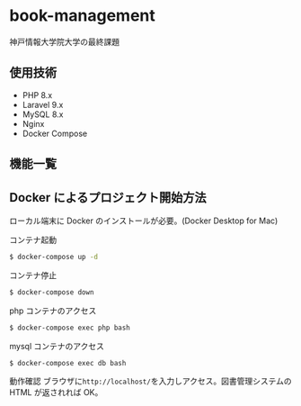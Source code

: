 # book-management

神戸情報大学院大学の最終課題

## 使用技術

- PHP 8.x
- Laravel 9.x
- MySQL 8.x
- Nginx
- Docker Compose

## 機能一覧

## Docker によるプロジェクト開始方法

ローカル端末に Docker のインストールが必要。(Docker Desktop for Mac)

コンテナ起動

```bash
$ docker-compose up -d
```

コンテナ停止

```bash
$ docker-compose down
```

php コンテナのアクセス

```bash
$ docker-compose exec php bash
```

mysql コンテナのアクセス

```bash
$ docker-compose exec db bash
```

動作確認
ブラウザに`http://localhost/`を入力しアクセス。図書管理システムの HTML が返されれば OK。
